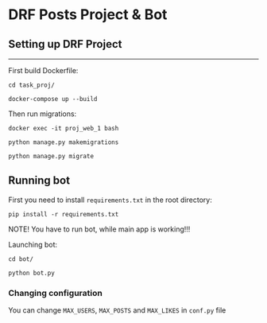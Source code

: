 # DRF Posts Project & Bot

## Setting up DRF Project
____
First build Dockerfile:

`cd task_proj/`

`docker-compose up --build`

Then run migrations:

`docker exec -it proj_web_1 bash`

`python manage.py makemigrations`

`python manage.py migrate`


## Running bot

First you need to install `requirements.txt` in the root directory:

`pip install -r requirements.txt`

NOTE! You have to run bot, while main app is working!!!

Launching bot:

`cd bot/`

`python bot.py`

### Changing configuration

You can change `MAX_USERS`, `MAX_POSTS` and `MAX_LIKES` in `conf.py` file
